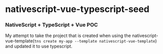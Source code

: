 # nativescript-vue-typescript-seed
### NativeScript + TypeScript + Vue POC

My attempt to take the project that is created when using the nativescript-vue-template(`tns create my-app --template nativescript-vue-template`) and updated it to use typescript.


